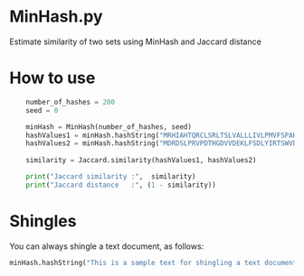 # MinHash.py
Estimate similarity of two sets using MinHash and Jaccard distance

# How to use 
```python
	number_of_hashes = 200
	seed = 0

	minHash = MinHash(number_of_hashes, seed)
	hashValues1 = minHash.hashString("MRHIAHTQRCLSRLTSLVALLLIVLPMVFSPAHSCGPGRGLGRHRARNLY", noOfShingles = 3, charChingles = True)
	hashValues2 = minHash.hashString("MDRDSLPRVPDTHGDVVDEKLFSDLYIRTSWVDAQVALDQIDKGKARGSR", noOfShingles = 3, charChingles = True)
	
	similarity = Jaccard.similarity(hashValues1, hashValues2)

	print("Jaccard similarity :",  similarity)
	print("Jaccard distance   :", (1 - similarity))
```

# Shingles
You can always shingle a text document, as follows:

```python
minHash.hashString("This is a sample text for shingling a text document", noOfShingles = 3, charChingles = False)
```
